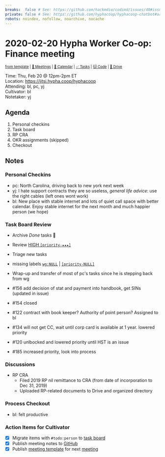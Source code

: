 ```yaml
---
breaks:  false # See: https://github.com/hackmdio/codimd/issues/40#issuecomment-172927690
private: false # See: https://github.com/hyphacoop/hyphacoop-chatbot#archive
robots: noindex, nofollow, noarchive, nocache
---
```

# 2020-02-20 Hypha Worker Co-op: Finance meeting

<sup>[from template][template] | [:notebook: Meetings][meetings] | [:date: Calendar][calendar] | [:white_check_mark: Tasks][tasks] | [:cat: Code][gh] | [:open_file_folder: Drive][gdrive]</sup>

Time:       Thu, Feb 20 @ 12pm-2pm ET  
Location:   https://jitsi.hypha.coop/hyphacoop  
Attending:  bl, pc, yj  
Cultivator: bl  
Notetaker:  yj  

## Agenda

1. Personal checkins
2. Task board
3. RP CRA
4. OKR assignments (skipped)
5. Checkout

## Notes

### Personal Checkins

- pc: North Carolina, driving back to new york next week
- yj: I hate support contracts they are so useless, _general life advice_: use the right cables (left ones wont work)
- bl: New place with stable internet and lots of quiet call space with better calendar. Enjoy stable internet for the next month and much happier person (we hope)

### Task Board Review

- Archive _Done_ tasks :tada:
- Review [HIGH `[priority-★★★]`][l-pri-hi]
- Triage new tasks
- missing labels [`wg:NULL`][l-none] | [`[priority-NULL]`][l-pri-none]

- Wrap-up and transfer of most of pc's tasks since he is stepping back from wg
- #156 add decision of stat and payment into handbook, get SINs (updated in issue)
- #154 closed
- #122 contract with book keeper? Authority of point person? Assigned to bl
- #134 will not get CC, wait until corp card is available at 1 year. lowered priority
- #120 unlbocked and lowered priority until HST is an issue
- #185 increased priority, look into process

### Discussions

- RP CRA
    - Filed 2019 RP nil remittance to CRA (from date of incorporation to Dec 31, 2019)
    - Uploaded RP-related documents to Drive and organized directory

### Process Checkout

- bl: felt productive

### Action Items for Cultivator

- [x] Migrate items with `#todo:person` to [task board][tasks]
- [x] Publish meeting notes to [GitHub][gh]
- [x] Publish [meeting template][template] for next [meeting][meetings]

<!-- Links: Important -->
[template]: https://link.hypha.coop/template
[meetings]: https://link.hypha.coop/meetings
[calendar]: https://link.hypha.coop/calendar
[tasks]:    https://link.hypha.coop/tasks
[gh]:       https://link.hypha.coop/gh
[gdrive]:   https://link.hypha.coop/gdrive

<!-- Links: Labels -->
[l-pri-hi]: https://github.com/orgs/hyphacoop/projects/2?card_filter_query=label:[priority-★★★]
[l-pri-md]: https://github.com/orgs/hyphacoop/projects/2?card_filter_query=label:[priority-★★☆]
[l-pri-lo]: https://github.com/orgs/hyphacoop/projects/2?card_filter_query=label:[priority-★☆☆]
[l-pri-none]: https://github.com/orgs/hyphacoop/projects/2?card_filter_query=-label:[priority-★☆☆]+-label:[priority-★★☆]+-label:[priority-★★★]
[l-biz]: https://github.com/orgs/hyphacoop/projects/2?card_filter_query=label:"wg:business-planning"
[l-fin]: https://github.com/orgs/hyphacoop/projects/2?card_filter_query=label:"wg:finance"
[l-gov]: https://github.com/orgs/hyphacoop/projects/2?card_filter_query=label:"wg:governance
[l-ops]: https://github.com/orgs/hyphacoop/projects/2?card_filter_query=label:"wg:infra-ops"
[l-none]: https://github.com/orgs/hyphacoop/projects/2?card_filter_query=-label:wg:infra-ops+-label:wg:finance+-label:wg:governance+-label:wg:business-planning

<!-- Links: Working Groups -->
[biz-wg]: https://link.hypha.coop/biz-wg
[fin-wg]: https://link.hypha.coop/fin-wg
[gov-wg]: https://link.hypha.coop/gov-wg
[ops-wg]: https://link.hypha.coop/ops-wg